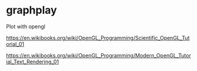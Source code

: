 # graphplay
Plot with opengl

https://en.wikibooks.org/wiki/OpenGL_Programming/Scientific_OpenGL_Tutorial_01

https://en.wikibooks.org/wiki/OpenGL_Programming/Modern_OpenGL_Tutorial_Text_Rendering_01
